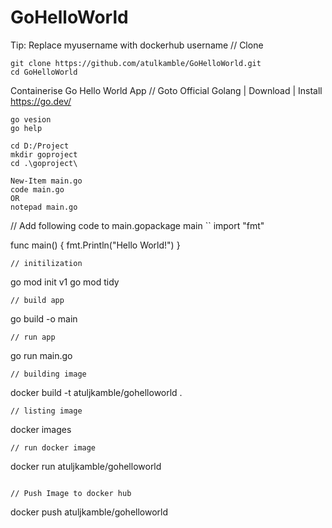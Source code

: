 # GoHelloWorld
Tip: Replace myusername with dockerhub username
// Clone
```
git clone https://github.com/atulkamble/GoHelloWorld.git
cd GoHelloWorld
```

Containerise Go Hello World App
// Goto Official Golang | Download | Install https://go.dev/
```
go vesion
go help
```
```
cd D:/Project
mkdir goproject
cd .\goproject\
```
```
New-Item main.go
code main.go
OR
notepad main.go
```
// Add following code to main.gopackage main
``
import "fmt"

func main() {
    fmt.Println("Hello World!")
}
```
// initilization
```
go mod init v1
go mod tidy
```
// build app
```
go build -o main
```
// run app
```
go run main.go
```
// building image
```
docker build -t atuljkamble/gohelloworld .
```
// listing image
```
docker images
```
// run docker image
```
docker run atuljkamble/gohelloworld
```

// Push Image to docker hub
```
docker push atuljkamble/gohelloworld
```
